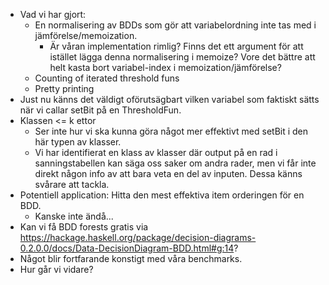 
- Vad vi har gjort:
	- En normalisering av BDDs som gör att variabelordning inte tas med i jämförelse/memoization.
		- Är våran implementation rimlig? Finns det ett argument för att istället lägga denna normalisering i memoize? Vore det bättre att helt kasta bort variabel-index i memoization/jämförelse?
	- Counting of iterated threshold funs
	- Pretty printing
- Just nu känns det väldigt oförutsägbart vilken variabel som faktiskt sätts när vi callar setBit på en ThresholdFun.
- Klassen <= k ettor
	- Ser inte hur vi ska kunna göra något mer effektivt med setBit i den här typen av klasser.
	- Vi har identifierat en klass av klasser där output på en rad i sanningstabellen kan säga oss saker om andra rader, men vi får inte direkt någon info av att bara veta en del av inputen. Dessa känns svårare att tackla.
- Potentiell application: Hitta den mest effektiva item orderingen för en BDD.
	- Kanske inte ändå...
- Kan vi få BDD forests gratis via https://hackage.haskell.org/package/decision-diagrams-0.2.0.0/docs/Data-DecisionDiagram-BDD.html#g:14?
- Något blir fortfarande konstigt med våra benchmarks.
- Hur går vi vidare?